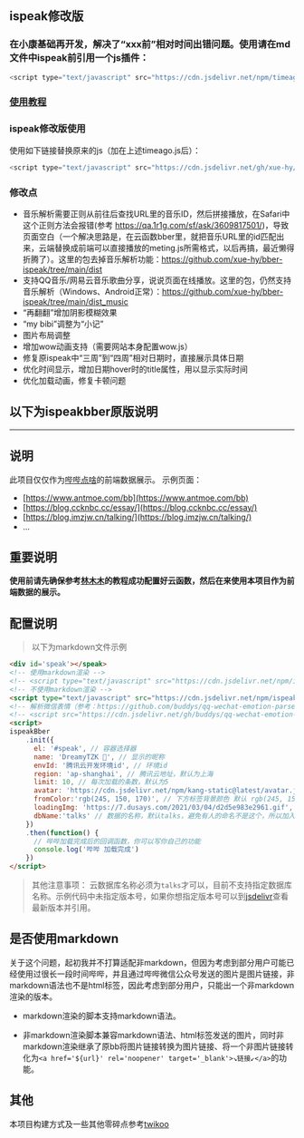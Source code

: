 ## ispeak修改版

### 在小康基础再开发，解决了“xxx前”相对时间出错问题。使用请在md文件中ispeak前引用一个js插件：
```js
<script type="text/javascript" src="https://cdn.jsdelivr.net/npm/timeago.js@4.0.2/dist/timeago.min.js" charset="utf-8" ></script>
```
### [使用教程](https://guole.fun/posts/34234/)

### ispeak修改版使用

使用如下链接替换原来的js（加在上述timeago.js后）：
```js
<script type="text/javascript" src="https://cdn.jsdelivr.net/gh/xue-hy/bber-ispeak@main/dist/ispeak-bber.min.js" charset="utf-8" ></script>
```

### 修改点

* 音乐解析需要正则从前往后查找URL里的音乐ID，然后拼接播放，在Safari中这个正则方法会报错(参考 https://qa.1r1g.com/sf/ask/3609817501/)，导致页面空白（一个解决思路是，在云函数bber里，就把音乐URL里的id匹配出来，云端替换成前端可以直接播放的meting.js所需格式，以后再搞，最近懒得折腾了）。这里的包去掉音乐解析功能：https://github.com/xue-hy/bber-ispeak/tree/main/dist  
* 支持QQ音乐/网易云音乐歌曲分享，说说页面在线播放。这里的包，仍然支持音乐解析（Windows、Android正常）：https://github.com/xue-hy/bber-ispeak/tree/main/dist_music  
* “再翻翻”增加阴影模糊效果
* “my bibi”调整为“小记”
* 图片布局调整
* 增加wow动画支持（需要网站本身配置wow.js）
* 修复原ispeak中“三周”到“四周”相对日期时，直接展示具体日期  
* 优化时间显示，增加日期hover时的title属性，用以显示实际时间  
* 优化加载动画，修复卡顿问题

## 以下为ispeakbber原版说明
------

## 说明

此项目仅仅作为[哔哔点啥](https://immmmm.com/bb-by-wechat-pro/)的前端数据展示。
示例页面：

- [https://www.antmoe.com/bb](https://www.antmoe.com/bb)
- [https://blog.ccknbc.cc/essay/](https://blog.ccknbc.cc/essay/)
- [https://blog.imzjw.cn/talking/](https://blog.imzjw.cn/talking/)
- ...

## 重要说明

**使用前请先确保参考[林木木](https://immmmm.com/bb-by-wechat-pro/#%e6%89%8b%e5%8a%a8%e9%83%a8%e7%bd%b2%e5%88%9b%e5%bb%ba%e5%ba%94%e7%94%a8)的教程成功配置好云函数，然后在来使用本项目作为前端数据的展示。**

## 配置说明

> 以下为markdown文件示例

```markdown
<div id='speak'></speak>
<!-- 使用markdown渲染 -->
<!-- <script type="text/javascript" src="https://cdn.jsdelivr.net/npm/ispeak-bber/ispeak-bber-md.min.js" charset="utf-8" ></script> -->
<!-- 不使用markdown渲染 -->
<script type="text/javascript" src="https://cdn.jsdelivr.net/npm/ispeak-bber/ispeak-bber.min.js" charset="utf-8" ></script>
<!-- 解析微信表情（参考：https://github.com/buddys/qq-wechat-emotion-parser） -->
<!-- <script src="https://cdn.jsdelivr.net/gh/buddys/qq-wechat-emotion-parser@master/dist/qq-wechat-emotion-parser.min.js"></script> -->
<script>
ispeakBber
    .init({
      el: '#speak', // 容器选择器
      name: 'DreamyTZK 🦄', // 显示的昵称
      envId: '腾讯云开发环境id', // 环境id
      region: 'ap-shanghai', // 腾讯云地址，默认为上海
      limit: 10, // 每次加载的条数，默认为5
      avatar: 'https://cdn.jsdelivr.net/npm/kang-static@latest/avatar.jpg',
      fromColor:'rgb(245, 150, 170)', // 下方标签背景颜色 默认 rgb(245, 150, 170)
      loadingImg: 'https://7.dusays.com/2021/03/04/d2d5e983e2961.gif', // 自定义loading的图片，示例值为默认值
      dbName:'talks' // 数据的名称，默认talks，避免有人的命名不是这个，所以加入此配置字段。
    })
    .then(function() {
      // 哔哔加载完成后的回调函数，你可以写你自己的功能
      console.log('哔哔 加载完成')
    })
</script>
```

> 其他注意事项： 云数据库名称必须为`talks`才可以，目前不支持指定数据库名称。示例代码中未指定版本号，如果你想指定版本号可以到[jsdelivr](https://cdn.jsdelivr.net/npm/ispeak-bber/)查看最新版本并引用。


## 是否使用markdown

关于这个问题，起初我并不打算适配非markdown，但因为考虑到部分用户可能已经使用过很长一段时间哔哔，并且通过哔哔微信公众号发送的图片是图片链接，非markdown语法也不是html标签，因此考虑到部分用户，只能出一个非markdown渲染的版本。

- markdown渲染的脚本支持markdown语法。

- 非markdown渲染脚本兼容markdown语法、html标签发送的图片，同时非markdown渲染继承了原bb将图片链接转换为图片链接、将一个非图片链接转化为`<a href='${url}' rel='noopener' target='_blank'>↘链接↙</a>`的功能。

## 其他

本项目构建方式及一些其他零碎点参考[twikoo](https://github.com/imaegoo/twikoo)


